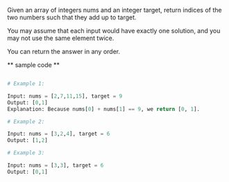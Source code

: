Given an array of integers nums and an integer target, return indices of the two numbers such that they add up to target.

You may assume that each input would have exactly one solution, and you may not use the same element twice.

You can return the answer in any order.

 
** sample code ** 

```Python

# Example 1:

Input: nums = [2,7,11,15], target = 9
Output: [0,1]
Explanation: Because nums[0] + nums[1] == 9, we return [0, 1].

# Example 2:

Input: nums = [3,2,4], target = 6
Output: [1,2]

# Example 3:

Input: nums = [3,3], target = 6
Output: [0,1]

```